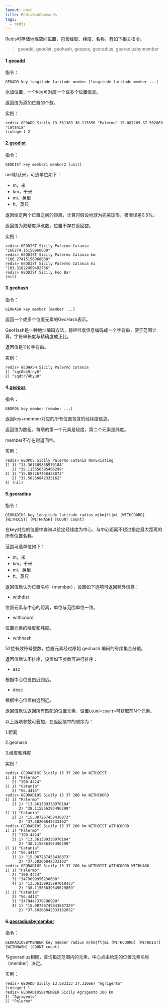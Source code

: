 ```yaml
---
layout: post
title: RedisGeoCommands
tags:
  - redis
---
```


Redis可存储地理空间位置，包含经度、纬度、名称，有如下相关指令。

> geoadd, geodist, geohash, geopos, georadius, georadiusbymember

#### 1.[geoadd](http://www.redis.cn/commands/geoadd.html)

指令：

```shell
GEOADD key longitude latitude member [longitude latitude member ...]
```

添加位置，一个key可对应一个或多个位置信息。

返回值为添加位置的个数。

实例：

```shell
redis> GEOADD Sicily 13.361389 38.115556 "Palermo" 15.087269 37.502669 "Catania"
(integer) 2
```

#### 2.[geodist](http://www.redis.cn/commands/geodist.html)

指令：

```shell
GEODIST key member1 member2 [unit]
```

unit默认米，可选单位如下：

- m，米
- km，千米
- mi，英里
- ft，英尺

返回给定两个位置之间的距离，计算时假设地球为完美球形，极限误差0.5%。

返回值为双精度浮点数，位置不存在返回空。

实例：

```shell
redis> GEODIST Sicily Palermo Catania
"166274.15156960039"
redis> GEODIST Sicily Palermo Catania km
"166.27415156960038"
redis> GEODIST Sicily Palermo Catania mi
"103.31822459492736"
redis> GEODIST Sicily Foo Bar
(nil)
```

#### 3.[geohash](http://www.redis.cn/commands/geohash.html)

指令：

```shell
GEOHASH key member [member ...]
```

返回一个或多个位置元素的GeoHash表示。

GeoHash是一种地址编码方法，将经纬度信息编码成一个字符串，便于范围计算，字符串长度与精确度成正比。

返回值是11位字符串。

实例：

```shell
redis> GEOHASH Sicily Palermo Catania
1) "sqc8b49rny0"
2) "sqdtr74hyu0"
```

#### 4.[geopos](http://www.redis.cn/commands/geopos.html)

指令：

```shell
GEOPOS key member [member ...]
```

返回key+member对应的所有位置包含的经纬度信息。

返回值为数组，每项的第一个元素是经度，第二个元素是纬度。

member不存在时返回空。

实例：

```shell
redis> GEOPOS Sicily Palermo Catania NonExisting
1) 1) "13.361389338970184"
   2) "38.115556395496299"
2) 1) "15.087267458438873"
   2) "37.50266842333162"
3) (nil)
```

#### 5.[georadius](http://www.redis.cn/commands/georadius.html)

指令：

```shell
GEORADIUS key longitude latitude radius m|km|ft|mi [WITHCOORD] [WITHDIST] [WITHHASH] [COUNT count]
```

在key对应的位置中查询以给定经纬度为中心，与中心距离不超过指定最大距离的所有位置名称。

范围可选单位如下：

- m，米
- km，千米
- mi，英里
- ft，英尺

返回值默认为位置名称（member），设置如下选项可返回额外信息：

- withdist

位置元素与中心的距离，单位与范围单位一致。

- withcoord

位置元素的经度和纬度。

- withhash

52位有效符号整数，位置元素经过原始 geohash 编码的有序集合分值。

返回值默认不排序，设置如下参数可进行排序：

- asc

根据中心位置由近到远。

- desc

根据中心位置由远到近。

返回值默认返回所有匹配的位置元素，设置`COUNT<count>`可获取前N个元素。

以上选项参数可叠加，在返回值中的顺序为：

1.距离

2.geohash

3.经度和纬度

实例：

```shell
redis> GEORADIUS Sicily 15 37 200 km WITHDIST
1) 1) "Palermo"
   2) "190.4424"
2) 1) "Catania"
   2) "56.4413"
redis> GEORADIUS Sicily 15 37 200 km WITHCOORD
1) 1) "Palermo"
   2) 1) "13.361389338970184"
      2) "38.115556395496299"
2) 1) "Catania"
   2) 1) "15.087267458438873"
      2) "37.50266842333162"
redis> GEORADIUS Sicily 15 37 200 km WITHDIST WITHCOORD
1) 1) "Palermo"
   2) "190.4424"
   3) 1) "13.361389338970184"
      2) "38.115556395496299"
2) 1) "Catania"
   2) "56.4413"
   3) 1) "15.087267458438873"
      2) "37.50266842333162"
redis> GEORADIUS Sicily 15 37 200 km WITHDIST WITHCOORD WITHHASH
1) 1) "Palermo"
   2) "190.4424"
   3) "3479099956230698"
   4) 1) "13.36138933897018433"
      2) "38.11555639549629859"
2) 1) "Catania"
   2) "56.4413"
   3) "3479447370796909"
   4) 1) "15.08726745843887329"
      2) "37.50266842333162032"
```

#### 6.[georadiusbymember](http://www.redis.cn/commands/georadiusbymember.html)

指令：

```shell
GEORADIUSBYMEMBER key member radius m|km|ft|mi [WITHCOORD] [WITHDIST] [WITHHASH] [COUNT count]
```

与georadius相同，查询指定范围内的元素，中心点由给定的位置元素名称（member）决定。

实例：

```shell
redis> GEOADD Sicily 13.583333 37.316667 "Agrigento"
(integer) 1
redis> GEORADIUSBYMEMBER Sicily Agrigento 100 km
1) "Agrigento"
2) "Palermo"
```

